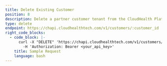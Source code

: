 ```yaml
---
title: Delete Existing Customer
position: 8
description: Delete a partner customer tenant from the CloudHealth Platform.
type: delete
endpoint: https://chapi.cloudhealthtech.com/v1/customers/:customer_id
right_code_blocks:
  - code_block: |-
      curl -X "DELETE" 'https://chapi.cloudhealthtech.com/v1/customers/<customer_id>'
        -H 'Authorization: Bearer <your_api_key>'
    title: Sample Request
    language: bash
---
```

